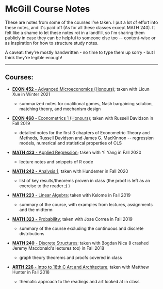 # McGill Course Notes

These are notes from some of the courses I've taken. I put a lot of effort into these notes, and it's paid off (As for all these classes except MATH 240). It felt like a shame to let these notes rot in a landfill, so I'm sharing them publicly in case they can be helpful to someone else too -- content-wise or as inspiration for how to structure study notes.

A caveat: they're mostly handwritten - no time to type them up sorry - but I think they're legible enough!

---

## Courses:

* [**ECON 452** - Advanced Microeconomics (Honours)](econ-452-final.pdf); taken with Licun Xue in Winter 2021
  * summarized notes for coalitional games, Nash bargaining solution, matching theory, and mechanism design

* [**ECON 468** - Econometrics 1 (Honours)](econ-468/); taken with Russell Davidson in Fall 2019
  * detailed notes for the first 3 chapters of Econometric Theory and Methods, Russell Davidson and James G. MacKinnon -- regression models, numerical and statistical properties of OLS


* [**MATH 423** - Applied Regression](math-423-applied-regression.pdf); taken with Yi Yang in Fall 2020
  * lecture notes and snippets of R code
* [**MATH 242** - Analysis 1](math-242-analysis1.pdf); taken with Hundemer in Fall 2020
  * list of key results/theorems proven in class (the proof is left as an exercise to the reader ;) )
* [**MATH 223** - Linear Algebra](math-223-review.pdf); taken with Kelome in Fall 2019
  * summary of the course, with examples from lectures, assignments and the midterm
* [**MATH 323** - Probability](math-323-review.pdf); taken with Jose Correa in Fall 2019 
  * summary of the course excluding the continuous and discrete distributions
* [**MATH 240** - Discrete Structures](math-240-graph.pdf); taken with Bogdan Nica (I crashed Jeremy Macdonald's lectures too) in Fall 2018
  * graph theory theorems and proofs covered in class


* [**ARTH 226** - Intro to 18th C Art and Architecture](arth-226-thematic.pdf); taken with Matthew Hunter in Fall 2018
  * thematic approach to the readings and art looked at in class
